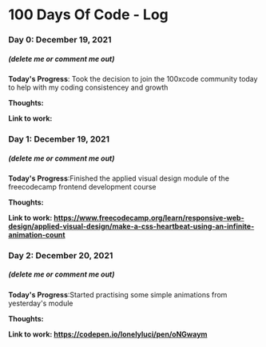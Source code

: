 # 100 Days Of Code - Log

### Day 0: December 19, 2021
##### (delete me or comment me out)

**Today's Progress**: Took the decision to join the 100xcode community today to help with my coding consistencey and growth

**Thoughts:**  

**Link to work:** 

### Day 1: December 19, 2021
##### (delete me or comment me out)

**Today's Progress**:Finished the applied visual design module of the freecodecamp frontend development course

**Thoughts:**  

**Link to work: https://www.freecodecamp.org/learn/responsive-web-design/applied-visual-design/make-a-css-heartbeat-using-an-infinite-animation-count** 

### Day 2: December 20, 2021
##### (delete me or comment me out)

**Today's Progress**:Started practising some simple animations from yesterday's module

**Thoughts:**  

**Link to work: https://codepen.io/lonelyluci/pen/oNGwaym** 
